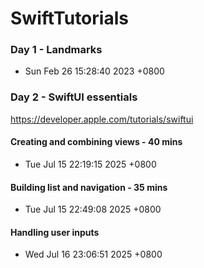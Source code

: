 # SwiftTutorials

### Day 1 - Landmarks

- Sun Feb 26 15:28:40 2023 +0800


### Day 2 - SwiftUI essentials

https://developer.apple.com/tutorials/swiftui

#### Creating and combining views - 40 mins
- Tue Jul 15 22:19:15 2025 +0800

#### Building list and navigation - 35 mins
- Tue Jul 15 22:49:08 2025 +0800

#### Handling user inputs
- Wed Jul 16 23:06:51 2025 +0800